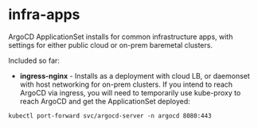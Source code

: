 # infra-apps
ArgoCD ApplicationSet installs for common infrastructure apps, with settings for either public cloud or on-prem baremetal clusters.

Included so far:
- **ingress-nginx** - Installs as a deployment with cloud LB, or daemonset with host networking for on-prem clusters. If you intend to reach ArgoCD via ingress, you will need to temporarily use kube-proxy to reach ArgoCD and get the ApplicationSet deployed:

`
kubectl port-forward svc/argocd-server -n argocd 8080:443
`
